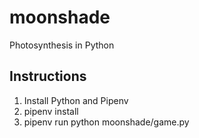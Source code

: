 # moonshade
Photosynthesis in Python 

## Instructions

1. Install Python and Pipenv
2. pipenv install
3. pipenv run python moonshade/game.py
